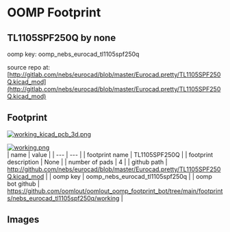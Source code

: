 # OOMP Footprint  
## TL1105SPF250Q  by none  
  
oomp key: oomp_nebs_eurocad_tl1105spf250q  
  
source repo at: [http://gitlab.com/nebs/eurocad/blob/master/Eurocad.pretty/TL1105SPF250Q.kicad_mod](http://gitlab.com/nebs/eurocad/blob/master/Eurocad.pretty/TL1105SPF250Q.kicad_mod)  
## Footprint  
  
[![working_kicad_pcb_3d.png](working_kicad_pcb_3d_600.png)](working_kicad_pcb_3d.png)  
  
[![working.png](working_600.png)](working.png)  
| name | value | 
| --- | --- | 
| footprint name | TL1105SPF250Q | 
| footprint description | None | 
| number of pads | 4 | 
| github path | http://github.com/nebs/eurocad/blob/master/Eurocad.pretty/TL1105SPF250Q.kicad_mod | 
| oomp key | oomp_nebs_eurocad_tl1105spf250q | 
| oomp bot github | https://github.com/oomlout/oomlout_oomp_footprint_bot/tree/main/footprints/nebs_eurocad_tl1105spf250q/working | 
## Images  
